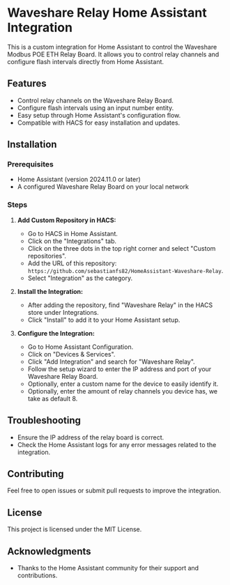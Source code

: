 # Waveshare Relay Home Assistant Integration

This is a custom integration for Home Assistant to control the Waveshare Modbus POE ETH Relay Board. It allows you to control relay channels and configure flash intervals directly from Home Assistant.

## Features

- Control relay channels on the Waveshare Relay Board.
- Configure flash intervals using an input number entity.
- Easy setup through Home Assistant's configuration flow.
- Compatible with HACS for easy installation and updates.

## Installation

### Prerequisites

- Home Assistant (version 2024.11.0 or later)
- A configured Waveshare Relay Board on your local network

### Steps

1. **Add Custom Repository in HACS:**

   - Go to HACS in Home Assistant.
   - Click on the "Integrations" tab.
   - Click on the three dots in the top right corner and select "Custom repositories".
   - Add the URL of this repository: `https://github.com/sebastianfs82/HomeAssistant-Waveshare-Relay`.
   - Select "Integration" as the category.

2. **Install the Integration:**

   - After adding the repository, find "Waveshare Relay" in the HACS store under Integrations.
   - Click "Install" to add it to your Home Assistant setup.

3. **Configure the Integration:**

   - Go to Home Assistant Configuration.
   - Click on "Devices & Services".
   - Click "Add Integration" and search for "Waveshare Relay".
   - Follow the setup wizard to enter the IP address and port of your Waveshare Relay Board.
   - Optionally, enter a custom name for the device to easily identify it.
   - Optionally, enter the amount of relay channels you device has, we take as default 8.

## Troubleshooting

- Ensure the IP address of the relay board is correct.
- Check the Home Assistant logs for any error messages related to the integration.

## Contributing

Feel free to open issues or submit pull requests to improve the integration.

## License

This project is licensed under the MIT License.

## Acknowledgments

- Thanks to the Home Assistant community for their support and contributions.
